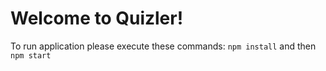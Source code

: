 # Welcome to Quizler!

To run application please execute these commands: `npm install` and then `npm start`